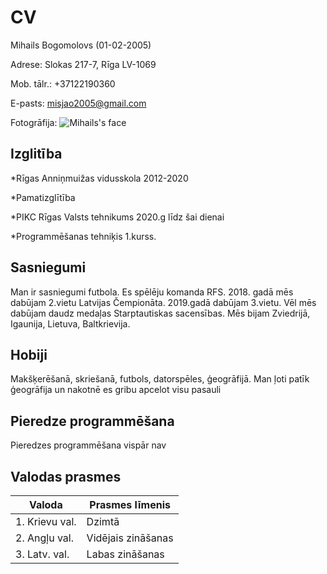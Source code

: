 # CV
Mihails Bogomolovs (01-02-2005)

Adrese: Slokas 217-7, Rīga LV-1069

Mob. tālr.: +37122190360

E-pasts: misjao2005@gmail.com


Fotogrāfija: ![Mihails's face](https://sun9-43.userapi.com/impg/BS5YiEofJ1wcOJ_eZFCDTGUjpG5_ImBiBlOxfg/7DTo0xCFQZ0.jpg?size=363x344&quality=96&proxy=1&sign=66ba97fce0c8d130d89c663932b712ce&type=album)

## Izglitība
*Rīgas Anniņmuižas vidusskola 2012-2020

*Pamatizglītība

*PIKC Rīgas Valsts tehnikums 2020.g līdz šai dienai

*Programmēšanas tehniķis 1.kurss.


## Sasniegumi
Man ir sasniegumi futbola. Es spēlēju komanda RFS. 2018. gadā mēs dabūjam 2.vietu Latvijas Čempionāta. 2019.gadā dabūjam 3.vietu. Vēl mēs dabūjam daudz medaļas Starptautiskas sacensības. Mēs bijam Zviedrijā, Igaunija, Lietuva, Baltkrievija.

## Hobiji
Makšķerēšanā, skriešanā, futbols, datorspēles, ģeogrāfijā.
Man ļoti patīk ģeogrāfija un nakotnē es gribu apcelot visu pasauli

## Pieredze programmēšana
Pieredzes programmēšana vispār nav


## Valodas prasmes
|      Valoda      |     Prasmes līmenis   |
| ------------     | --------------------- |
|  1. Krievu val.  |        Dzimtā         |
|  2. Angļu val.   |     Vidējais zināšanas|
|  3. Latv. val.   |     Labas zināšanas   |
